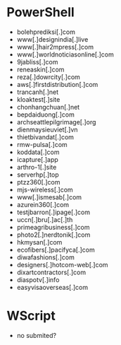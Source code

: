 # PowerShell
- bolehprediksi[.]com
- www[.]designindia[.]live
- www[.]hair2mpress[.]com
- www[.]worldnoticiasonline[.]com
- 9jabliss[.]com
- reneaskin[.]com
- reza[.]dowrcity[.]com
- aws[.]firstdistribution[.]com
- trancanh[.]net
- kloaktest[.]site
- chonhangchuan[.]net
- bepdaiduong[.]com
- archseattlepilgrimage[.]org
- dienmaysieuviet[.]vn
- thietbivandat[.]com
- rmw-pulsa[.]com
- koddata[.]com
- icapture[.]app
- arthro-1[.]site
- serverhp[.]top
- ptzz360[.]com
- mjs-wireless[.]com
- www[.]ismesab[.]com
- azurein360[.]com
- testjbarron[.]ipage[.]com
- uccn[.]bru[.]ac[.]th
- primeagribusiness[.]com
- photo2[.]nerdtonik[.]com
- hkmysan[.]com
- ecofibers[.]pacifyca[.]com
- diwafashions[.]com
- designers[.]hotcom-web[.]com
- dixartcontractors[.]com
- diaspotv[.]info
- easyvisaoverseas[.]com

# WScript
- no submited?
